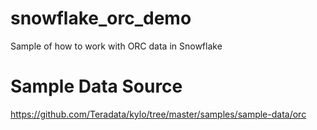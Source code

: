 # snowflake_orc_demo
Sample of how to work with ORC data in Snowflake

# Sample Data Source
https://github.com/Teradata/kylo/tree/master/samples/sample-data/orc

